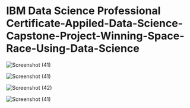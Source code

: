 # IBM Data Science Professional Certificate-Appiled-Data-Science-Capstone-Project-Winning-Space-Race-Using-Data-Science

![Screenshot (41)](https://user-images.githubusercontent.com/86102231/136998856-c7c30dee-c5e7-46e9-9290-9f3ec89f1cc4.png)

![Screenshot (41)](https://user-images.githubusercontent.com/86102231/137000408-8d92181b-15e5-48c5-a11a-0bbbdc96d911.png)

![Screenshot (42)](https://user-images.githubusercontent.com/86102231/137000595-c1b5a6ac-5d6d-4065-b047-89feeaa9d69e.png)

![Screenshot (41)](https://user-images.githubusercontent.com/86102231/137000957-4e4156bc-7f10-40a6-a7a1-9da567bd5657.png)
